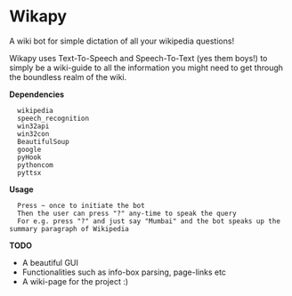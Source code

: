 # Wikapy

A wiki bot for simple dictation of all your wikipedia questions!

Wikapy uses Text-To-Speech and Speech-To-Text (yes them boys!) to simply be a wiki-guide to all the information you might need to get through the boundless realm of the wiki. 

**Dependencies**
```
  wikipedia
  speech_recognition
  win32api
  win32con
  BeautifulSoup
  google
  pyHook
  pythoncom
  pyttsx
```
**Usage**
```
  Press ~ once to initiate the bot
  Then the user can press "?" any-time to speak the query 
  For e.g. press "?" and just say "Mumbai" and the bot speaks up the summary paragraph of Wikipedia
```

**TODO**
- A beautiful GUI 
- Functionalities such as info-box parsing, page-links etc  
- A wiki-page for the project :)